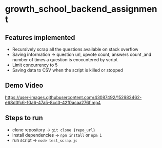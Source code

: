 # growth_school_backend_assignment

## Features implemented
- Recursively scrap all the questions available on stack overflow
- Saving information -> question url, upvote count, answers count ,and number of times a question is enocuntered by script
- Limit concurrency to 5
- Saving data to CSV when the script is killed or stopped

## Demo Video
https://user-images.githubusercontent.com/43087492/152683462-e68d3fc6-10a6-47a5-8cc3-42f0acaa276f.mp4


## Steps to run
- clone repository -> `git clone {repo_url}`
- install dependencies -> `npm install` or `npm i`
- run script -> `node test_scrap.js`



